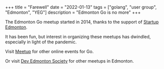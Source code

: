 +++
title = "Farewell"
date = "2022-01-13"
tags = ["golang", "user group", "Edmonton", "YEG"]
description = "Edmonton Go is no more"
+++

The Edmonton Go meetup started in 2014, thanks to the support of [Startup Edmonton](https://www.startupedmonton.com). 

It has been fun, but interest in organizing these meetups has dwindled, especially in light of the pandemic.

Visit [Meetup](https://www.meetup.com/pro/go) for other online events for Go.

Or visit [Dev Edmonton Society](https://devedmonton.com) for other meetups in Edmonton.